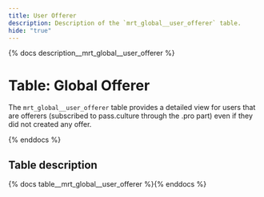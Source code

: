 ```yaml
---
title: User Offerer
description: Description of the `mrt_global__user_offerer` table.
hide: "true"
---
```


{% docs description__mrt_global__user_offerer %}

# Table: Global Offerer

The `mrt_global__user_offerer` table provides a detailed view for users that are offerers (subscribed to pass.culture through the .pro part) even if they did not created any offer.


{% enddocs %}



## Table description

{% docs table__mrt_global__user_offerer  %}{% enddocs %}
